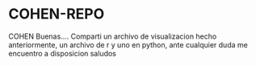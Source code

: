 # COHEN-REPO
COHEN
Buenas....
Comparti un archivo de visualizacion hecho anteriormente, un archivo de r y uno en python, ante cualquier duda me encuentro a disposicion saludos
